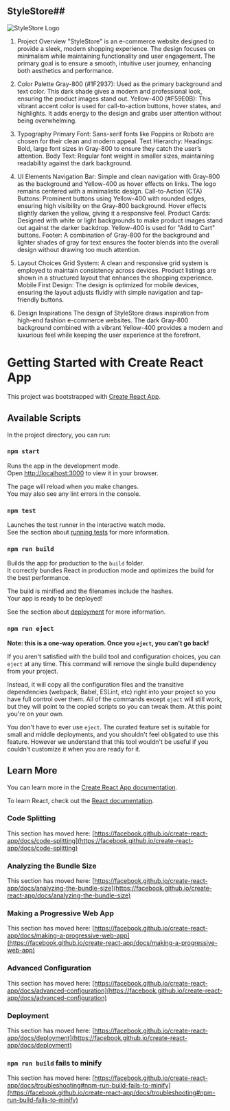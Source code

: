 ## StyleStore##

![StyleStore Logo](https://ibb.co/6Bn3ygw)

1. Project Overview
"StyleStore" is an e-commerce website designed to provide a sleek, modern shopping experience. The design focuses on minimalism while maintaining functionality and user engagement. The primary goal is to ensure a smooth, intuitive user journey, enhancing both aesthetics and performance.

2. Color Palette
Gray-800 (#1F2937): Used as the primary background and text color. This dark shade gives a modern and professional look, ensuring the product images stand out.
Yellow-400 (#F59E0B): This vibrant accent color is used for call-to-action buttons, hover states, and highlights. It adds energy to the design and grabs user attention without being overwhelming.
3. Typography
Primary Font: Sans-serif fonts like Poppins or Roboto are chosen for their clean and modern appeal.
Text Hierarchy:
Headings: Bold, large font sizes in Gray-800 to ensure they catch the user’s attention.
Body Text: Regular font weight in smaller sizes, maintaining readability against the dark background.
4. UI Elements
Navigation Bar: Simple and clean navigation with Gray-800 as the background and Yellow-400 as hover effects on links. The logo remains centered with a minimalistic design.
Call-to-Action (CTA) Buttons: Prominent buttons using Yellow-400 with rounded edges, ensuring high visibility on the Gray-800 background. Hover effects slightly darken the yellow, giving it a responsive feel.
Product Cards: Designed with white or light backgrounds to make product images stand out against the darker backdrop. Yellow-400 is used for "Add to Cart" buttons.
Footer: A combination of Gray-800 for the background and lighter shades of gray for text ensures the footer blends into the overall design without drawing too much attention.
5. Layout Choices
Grid System: A clean and responsive grid system is employed to maintain consistency across devices. Product listings are shown in a structured layout that enhances the shopping experience.
Mobile First Design: The design is optimized for mobile devices, ensuring the layout adjusts fluidly with simple navigation and tap-friendly buttons.
6. Design Inspirations
The design of StyleStore draws inspiration from high-end fashion e-commerce websites. The dark Gray-800 background combined with a vibrant Yellow-400 provides a modern and luxurious feel while keeping the user experience at the forefront.


# Getting Started with Create React App

This project was bootstrapped with [Create React App](https://github.com/facebook/create-react-app).

## Available Scripts

In the project directory, you can run:

### `npm start`

Runs the app in the development mode.\
Open [http://localhost:3000](http://localhost:3000) to view it in your browser.

The page will reload when you make changes.\
You may also see any lint errors in the console.

### `npm test`

Launches the test runner in the interactive watch mode.\
See the section about [running tests](https://facebook.github.io/create-react-app/docs/running-tests) for more information.

### `npm run build`

Builds the app for production to the `build` folder.\
It correctly bundles React in production mode and optimizes the build for the best performance.

The build is minified and the filenames include the hashes.\
Your app is ready to be deployed!

See the section about [deployment](https://facebook.github.io/create-react-app/docs/deployment) for more information.

### `npm run eject`

**Note: this is a one-way operation. Once you `eject`, you can't go back!**

If you aren't satisfied with the build tool and configuration choices, you can `eject` at any time. This command will remove the single build dependency from your project.

Instead, it will copy all the configuration files and the transitive dependencies (webpack, Babel, ESLint, etc) right into your project so you have full control over them. All of the commands except `eject` will still work, but they will point to the copied scripts so you can tweak them. At this point you're on your own.

You don't have to ever use `eject`. The curated feature set is suitable for small and middle deployments, and you shouldn't feel obligated to use this feature. However we understand that this tool wouldn't be useful if you couldn't customize it when you are ready for it.

## Learn More

You can learn more in the [Create React App documentation](https://facebook.github.io/create-react-app/docs/getting-started).

To learn React, check out the [React documentation](https://reactjs.org/).

### Code Splitting

This section has moved here: [https://facebook.github.io/create-react-app/docs/code-splitting](https://facebook.github.io/create-react-app/docs/code-splitting)

### Analyzing the Bundle Size

This section has moved here: [https://facebook.github.io/create-react-app/docs/analyzing-the-bundle-size](https://facebook.github.io/create-react-app/docs/analyzing-the-bundle-size)

### Making a Progressive Web App

This section has moved here: [https://facebook.github.io/create-react-app/docs/making-a-progressive-web-app](https://facebook.github.io/create-react-app/docs/making-a-progressive-web-app)

### Advanced Configuration

This section has moved here: [https://facebook.github.io/create-react-app/docs/advanced-configuration](https://facebook.github.io/create-react-app/docs/advanced-configuration)

### Deployment

This section has moved here: [https://facebook.github.io/create-react-app/docs/deployment](https://facebook.github.io/create-react-app/docs/deployment)

### `npm run build` fails to minify

This section has moved here: [https://facebook.github.io/create-react-app/docs/troubleshooting#npm-run-build-fails-to-minify](https://facebook.github.io/create-react-app/docs/troubleshooting#npm-run-build-fails-to-minify)
